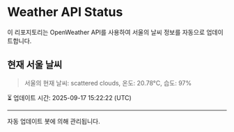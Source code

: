 
# Weather API Status

이 리포지토리는 OpenWeather API를 사용하여 서울의 날씨 정보를 자동으로 업데이트합니다.

## 현재 서울 날씨
> 서울의 현재 날씨: scattered clouds, 온도: 20.78°C, 습도: 97%

⏳ 업데이트 시간: 2025-09-17 15:22:22 (UTC)

---
자동 업데이트 봇에 의해 관리됩니다.
